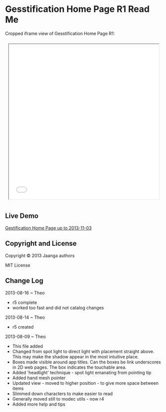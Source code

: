 Gesstification Home Page R1 Read Me
===================================

Cropped iframe view of Gesstification Home Page R1:
<iframe src=home-page/r1/index.html height=500px width=96% style=margin:2% ></iframe>

## Live Demo

[Gestification Home Page up to 2013-11-03]( home-page/r1/index.html )

## Copyright and License
Copyright &copy; 2013 Jaanga authors

MIT License

## Change Log

2013-08-16 ~ Theo

* r5 complete
* worked too fast and did not catalog changes

2013-08-14 ~ Theo

* r5 created

2013-08-09 ~ Theo

* This file added
* Changed from spot light to direct light with placement straight above. This may make the shadow appear in the most intuitive place.
* Boxes made visible around app titles. Can the boxes be link underscores in 2D web pages. The box indicates the touchable area.
* Added 'headlight' technique - spot light emanating from pointing tip
* Added hand mesh pointer
* Updated view - moved to higher position - to give more space between items
* Slimmed down characters to make easier to read
* Generally moved still to modec utils - now r4
* Added more help and tips
 

